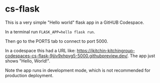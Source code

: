 cs-flask
========

This is a very simple "Hello world" flask app in a GitHUB Codespace.

In a terminal run `FLASK_APP=hello flask run`.

Then go to the PORTS tab to connect to port 5000.

In a codespace this had a URL like: https://jkitchin-kitchingroup-codespaces-cs-flask-9jjjv9xhpvg5-5000.githubpreview.dev/. The app just shows "Hello, World!".

Note the app runs in development mode, which is not recommended for production deployment. 
